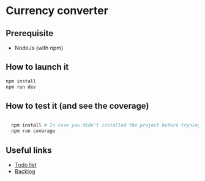 # Currency converter

## Prerequisite

- NodeJs (with npm)

## How to launch it

```sh
npm install
npm run dev
```

## How to test it (and see the coverage)

```sh

  npm install # In case you didn't installed the project before tryning to test it
  npm run coverage
```

## Useful links

- [Todo list](./todo.md)
- [Backlog](./roadmap.md)
